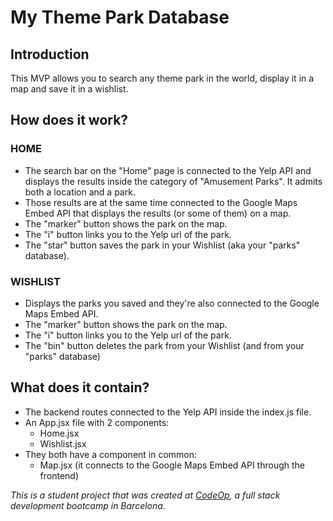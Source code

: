 # My Theme Park Database

## Introduction

This MVP allows you to search any theme park in the world, display it in a map and save it in a wishlist.

## How does it work?

### HOME

- The search bar on the "Home" page is connected to the Yelp API and displays the results inside the category of "Amusement Parks". It admits both a location and a park.
- Those results are at the same time connected to the Google Maps Embed API that displays the results (or some of them) on a map.
- The "marker" button shows the park on the map.
- The "i" button links you to the Yelp url of the park.
- The "star" button saves the park in your Wishlist (aka your "parks" database).

### WISHLIST

- Displays the parks you saved and they're also connected to the Google Maps Embed API.
- The "marker" button shows the park on the map.
- The "i" button links you to the Yelp url of the park.
- The "bin" button deletes the park from your Wishlist (and from your "parks" database)

## What does it contain?

- The backend routes connected to the Yelp API inside the index.js file.
- An App.jsx file with 2 components:
  - Home.jsx
  - Wishlist.jsx
- They both have a component in common:
  - Map.jsx (it connects to the Google Maps Embed API through the frontend)

_This is a student project that was created at [CodeOp](http://codeop.tech), a full stack development bootcamp in Barcelona._

